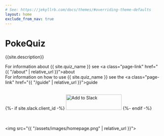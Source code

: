 ```yaml
---
# See: https://jekyllrb.com/docs/themes/#overriding-theme-defaults
layout: home
exclude_from_nav: true
---
```


# PokeQuiz

{{site.description}}

For information about {{ site.quiz_name }} see <a class="page-link" href="{{ "/about" | relative_url }}">about</a><br/>
For information on how to use {{ site.quiz_name }} see the <a class="page-link" href="{{ "/guide" | relative_url }}">guide</a>

<br/>
{%- if site.slack.client_id -%}
<a href="https://slack.com/oauth/authorize?scope=bot&client_id={{ site.slack.client_id }}"><img alt="Add to Slack" height="50" width="180" src="https://platform.slack-edge.com/img/add_to_slack.png" srcset="https://platform.slack-edge.com/img/add_to_slack.png 1x, https://platform.slack-edge.com/img/add_to_slack@2x.png 2x" /></a>
{%- endif -%}

<br/>
<br/>
<br/>

<img src="{{ "/assets/images/homepage.png" | relative_url }}">
